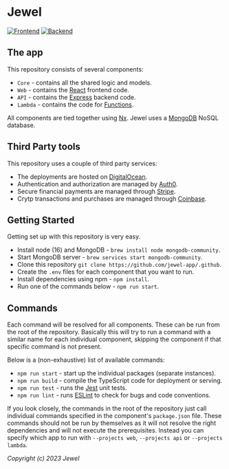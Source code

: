 # Jewel
[![Frontend](https://img.shields.io/website?down_color=red&down_message=down&label=frontend&logo=react&logoColor=white&up_color=green&up_message=up&url=https%3A%2F%2Fjewel.cash)](https://jewel.cash/)
[![Backend](https://img.shields.io/website?down_color=red&down_message=down&label=backend&logo=express&logoColor=white&up_color=green&up_message=up&url=https%3A%2F%2Fjewel.cash%2Fapi)](https://jewel.cash/api/)

## The app

This repository consists of several components:
* `Core` - contains all the shared logic and models.
* `Web` - contains the [React](https://reactjs.org) frontend code.
* `API` - contains the [Express](https://expressjs.com) backend code.
* `Lambda` - contains the code for [Functions](https://docs.digitalocean.com/products/functions/). 

All components are tied together using [Nx](https://nx.dev). Jewel uses a [MongoDB](https://www.mongodb.com) NoSQL database.

## Third Party tools

This repository uses a couple of third party services:
* The deployments are hosted on [DigitalOcean](https://digitalocean.com).
* Authentication and authorization are managed by [Auth0](https://auth0.com).
* Secure financial payments are managed through [Stripe](https://stripe.com).
* Crytp transactions and purchases are managed through [Coinbase](https://coinbase.com).

## Getting Started

Getting set up with this repository is very easy.
* Install node (16) and MongoDB - `brew install node mongodb-community`.
* Start MongoDB server - `brew services start mongodb-community`.
* Clone this repository `git clone https://github.com/jewel-app/.github`.
* Create the `.env` files for each component that you want to run.
* Install dependencies using npm - `npm install`.
* Run one of the commands below - `npm run start`.

## Commands

Each command will be resolved for all components. These can be run from the root of the repository. Basically this will try to run a command with a similar name for each individual component, skipping the component if that specific command is not present.

Below is a (non-exhaustive) list of available commands:
* `npm run start` - start up the individual packages (separate instances).
* `npm run build` - compile the TypeScript code for deployment or serving.
* `npm run test` - runs the [Jest](https://jestjs.io) unit tests.
* `npm run lint` - runs [ESLint](https://eslint.org) to check for bugs and code conventions.

If you look closely, the commands in the root of the repository just call individual commands specified in the component's `package.json` file. These commands should not be run by themselves as it will not resolve the right dependencies and will not execute the prerequisites. Instead you can specify which app to run with `--projects web`, `--projects api` or `--projects lambda`.

*Copyright (c) 2023 Jewel*
